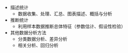 - 描述统计
    - 数据收集、处理、汇总、图表描述、概括与分析
- 推断统计
    - 利用样本数据推断总体特征（参数估计、假设性检验）
- 其他数据分析方法
    - 分类数据分析、差异分析
    - 相关分析、回归分析